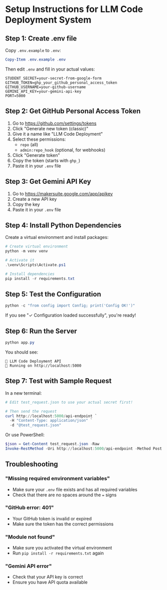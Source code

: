# Setup Instructions for LLM Code Deployment System

## Step 1: Create .env file

Copy `.env.example` to `.env`:

```powershell
Copy-Item .env.example .env
```

Then edit `.env` and fill in your actual values:

```
STUDENT_SECRET=your-secret-from-google-form
GITHUB_TOKEN=ghp_your_github_personal_access_token
GITHUB_USERNAME=your-github-username
GEMINI_API_KEY=your-gemini-api-key
PORT=5000
```

## Step 2: Get GitHub Personal Access Token

1. Go to https://github.com/settings/tokens
2. Click "Generate new token (classic)"
3. Give it a name like "LLM Code Deployment"
4. Select these permissions:
   - `repo` (all)
   - `admin:repo_hook` (optional, for webhooks)
5. Click "Generate token"
6. Copy the token (starts with `ghp_`)
7. Paste it in your `.env` file

## Step 3: Get Gemini API Key

1. Go to https://makersuite.google.com/app/apikey
2. Create a new API key
3. Copy the key
4. Paste it in your `.env` file

## Step 4: Install Python Dependencies

Create a virtual environment and install packages:

```powershell
# Create virtual environment
python -m venv venv

# Activate it
.\venv\Scripts\Activate.ps1

# Install dependencies
pip install -r requirements.txt
```

## Step 5: Test the Configuration

```powershell
python -c "from config import Config; print('Config OK!')"
```

If you see "✓ Configuration loaded successfully", you're ready!

## Step 6: Run the Server

```powershell
python app.py
```

You should see:
```
🚀 LLM Code Deployment API
📍 Running on http://localhost:5000
```

## Step 7: Test with Sample Request

In a new terminal:

```powershell
# Edit test_request.json to use your actual secret first!

# Then send the request
curl http://localhost:5000/api-endpoint `
  -H "Content-Type: application/json" `
  -d "@test_request.json"
```

Or use PowerShell:

```powershell
$json = Get-Content test_request.json -Raw
Invoke-RestMethod -Uri http://localhost:5000/api-endpoint -Method Post -Body $json -ContentType "application/json"
```

## Troubleshooting

### "Missing required environment variables"
- Make sure your `.env` file exists and has all required variables
- Check that there are no spaces around the `=` signs

### "GitHub error: 401"
- Your GitHub token is invalid or expired
- Make sure the token has the correct permissions

### "Module not found"
- Make sure you activated the virtual environment
- Run `pip install -r requirements.txt` again

### "Gemini API error"
- Check that your API key is correct
- Ensure you have API quota available
